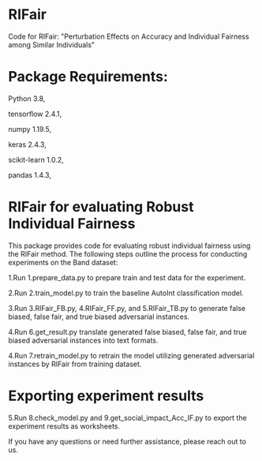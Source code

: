 # RIFair

Code for RIFair: "Perturbation Effects on Accuracy and Individual Fairness among Similar Individuals"

# Package Requirements:

Python 3.8,

tensorflow 2.4.1,

numpy 1.19.5,

keras 2.4.3,

scikit-learn 1.0.2,

pandas 1.4.3,


# RIFair for evaluating Robust Individual Fairness

This package provides code for evaluating robust individual fairness using the RIFair method. 
The following steps outline the process for conducting experiments on the Band dataset:

1.Run 1.prepare_data.py to prepare train and test data for the experiment.

2.Run 2.train_model.py to train the baseline AutoInt classification model.

3.Run 3.RIFair_FB.py, 4.RIFair_FF.py, and 5.RIFair_TB.py to generate false biased, false fair, and true biased adversarial instances.

4.Run 6.get_result.py translate generated false biased, false fair, and true biased adversarial instances into text formats.

4.Run 7.retrain_model.py to retrain the model utilizing generated adversarial instances by RIFair from training dataset.


# Exporting experiment results

5.Run 8.check_model.py and 9.get_social_impact_Acc_IF.py to export the experiment results as worksheets.


If you have any questions or need further assistance, please reach out to us.
